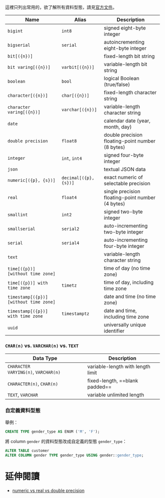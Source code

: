 這裡只列出常用的，欲了解所有資料型態，請見[官方文件](https://www.postgresql.org/docs/current/datatype.html)。

| Name | Alias | Description |
|---|---|---|
|`bigint`|`int8`|signed eight-byte integer|
|`bigserial`|`serial`|autoincrementing eight-byte integer|
|`bit[({n})]`||fixed-length bit string|
|`bit varing[({n})]`|`varbit[({n})]`|variable-length bit string|
|`boolean`|`bool`|logical Boolean (true/false)|
|`character[({n})]`|`char[({n})]`|fixed-length character string|
|`character varing[({n})]`|`varchar[({n})]`|variable-length character string|
|`date`||calendar date (year, month, day)|
|`double precision`|`float8`|double precision floating-point number (8 bytes)|
|`integer`|`int`, `int4`|signed four-byte integer|
|`json`||textual JSON data|
|`numeric[({p}, {s})]`|`decimal[({p}, {s})]`|exact numeric of selectable precision|
|`real`|`float4`|single precision floating-point number (4 bytes)|
|`smallint`|`int2`|signed two-byte integer|
|`smallserial`|`serial2`|auto-incrementing two-byte integer|
|`serial`|`serial4`|auto-incrementing four-byte integer|
|`text`||variable-length character string|
|`time[({p})] [without time zone]`||time of day (no time zone)|
|`time[({p})] with time zone`|`timetz`|time of day, including time zone|
|`timestamp[({p})] [without time zone]`||date and time (no time zone)|
|`timestamp[({p})] with time zone`|`timestamptz`|date and time, including time zone|
|`uuid`||universally unique identifier|

### `CHAR(n)` vs. `VARCHAR(n)` vs. `TEXT`

| Data Type | Description |
|---|---|
| `CHARACTER VARYING(n)`, `VARCHAR(n)` | variable-length with length limit |
| `CHARACTER(n)`, `CHAR(n)` | fixed-length, ==blank padded== |
| `TEXT`, `VARCHAR` | variable unlimited length |

### 自定義資料型態

舉例：

```SQL
CREATE TYPE gender_type AS ENUM ('M', 'F');
```

將 column `gender` 的資料型態改成自定義的型態 `gender_type`：

```SQL
ALTER TABLE customer
ALTER COLUMN gender TYPE gender_type USING gender::gender_type;
```

# 延伸閱讀

- [numeric vs real vs double precision](</Database/PostgreSQL/numeric vs real vs double precision.md>)
